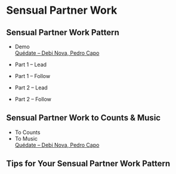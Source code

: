 # Sensual Partner Work

## Sensual Partner Work Pattern

* Demo
<br>[Quédate – Debi Nova, Pedro Capo](https://www.youtube.com/watch?v=ea0Vf7fsnVU)

* Part 1 – Lead
* Part 1 – Follow
* Part 2 – Lead
* Part 2 – Follow

## Sensual Partner Work to Counts & Music

* To Counts
* To Music
<br>[Quédate – Debi Nova, Pedro Capo](https://www.youtube.com/watch?v=ea0Vf7fsnVU)

## Tips for Your Sensual Partner Work Pattern
